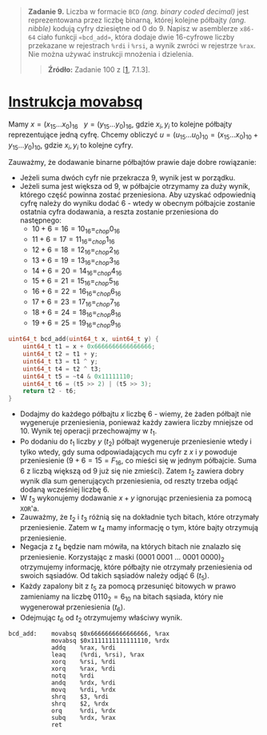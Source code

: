 > **Zadanie 9.** Liczba w formacie `BCD` *(ang. binary coded decimal)* jest reprezentowana przez liczbę binarną, której kolejne półbajty *(ang. nibble)* kodują cyfry dziesiętne od $0$ do $9$. Napisz w asemblerze `x86-64` ciało funkcji `«bcd_add»`, która dodaje dwie $16$-cyfrowe liczby przekazane w rejestrach `%rdi` i `%rsi`, a wynik zwróci w rejestrze `%rax`. Nie można używać instrukcji mnożenia i dzielenia.
>> **Źródło:** Zadanie 100 z [[1](https://ia601602.us.archive.org/29/items/B-001-001-251/B-001-001-251.pdf), 7.1.3].

# [Instrukcja movabsq](https://stackoverflow.com/questions/40315803/difference-between-movq-and-movabsq-in-x86-64)

Mamy $x = (x_{15}...x_0)_{16} \ \ \ y = (y_{15}...y_0)_{16}$, gdzie $x_i, y_i$ to kolejne półbajty reprezentujące jedną cyfrę. Chcemy obliczyć $u = (u_{15}...u_0)_{10} = (x_{15}...x_0)_{10} + y_{15}...y_0)_{10}$, gdzie $x_i, y_i$ to kolejne cyfry.

Zauważmy, że dodawanie binarne półbajtów prawie daje dobre rowiązanie:
- Jeżeli suma dwóch cyfr nie przekracza $9$, wynik jest w porządku.
- Jeżeli suma jest większa od $9$, w półbajcie otrzymamy za duży wynik, którego część powinna zostać przeniesiona. Aby uzyskać odpowiednią cyfrę należy do wyniku dodać $6$ - wtedy w obecnym półbajcie zostanie ostatnia cyfra dodawania, a reszta zostanie przeniesiona do następnego:
  - $10 + 6 = 16 = 10_{16} =_{chop} 0_{16}$
  - $11 + 6 = 17 = 11_{16} =_{chop} 1_{16}$
  - $12 + 6 = 18 = 12_{16} =_{chop} 2_{16}$
  - $13 + 6 = 19 = 13_{16} =_{chop} 3_{16}$
  - $14 + 6 = 20 = 14_{16} =_{chop} 4_{16}$
  - $15 + 6 = 21 = 15_{16} =_{chop} 5_{16}$
  - $16 + 6 = 22 = 16_{16} =_{chop} 6_{16}$
  - $17 + 6 = 23 = 17_{16} =_{chop} 7_{16}$
  - $18 + 6 = 24 = 18_{16} =_{chop} 8_{16}$
  - $19 + 6 = 25 = 19_{16} =_{chop} 9_{16}$

```c
uint64_t bcd_add(uint64_t x, uint64_t y) {
    uint64_t t1 = x + 0x6666666666666666;
    uint64_t t2 = t1 + y;
    uint64_t t3 = t1 ^ y;
    uint64_t t4 = t2 ^ t3;
    uint64_t t5 = ~t4 & 0x11111110;
    uint64_t t6 = (t5 >> 2) | (t5 >> 3);
    return t2 - t6;
}
```

- Dodajmy do każdego półbajtu $x$ liczbę $6$ - wiemy, że żaden półbajt nie wygeneruje przeniesienia, ponieważ każdy zawiera liczby mniejsze od $10$. Wynik tej operacji przechowajmy w $t_1$.
- Po dodaniu do $t_1$ liczby $y$ ($t_2$) półbajt wygeneruje przeniesienie wtedy i tylko wtedy, gdy suma odpowiadających mu cyfr z $x$ i $y$ powoduje przeniesienie ($9 + 6 = 15 = F_{16}$, co mieści się w jednym półbajcie. Suma $6$ z liczbą większą od $9$ już się nie zmieści). Zatem $t_2$ zawiera dobry wynik dla sum generujących przeniesienia, od reszty trzeba odjąć dodaną wcześniej liczbę $6$.
- W $t_3$ wykonujemy dodawanie $x + y$ ignorując przeniesienia za pomocą `XOR`'a.
- Zauważmy, że $t_2$ i $t_3$ różnią się na dokładnie tych bitach, które otrzymały przeniesienie. Zatem w $t_4$ mamy informację o tym, które bajty otrzymują przeniesienie.
- Negacja z $t_4$ będzie nam mówiła, na których bitach nie znalazło się przeniesienie. Korzystając z maski $(0001 \ 0001 \ ... \ 0001 \ 0000)_2$ otrzymujemy informację, które półbajty nie otrzymały przeniesienia od swoich sąsiadów. Od takich sąsiadów należy odjąć $6$ ($t_5$).
- Każdy zapalony bit z $t_5$ za pomocą przesunięć bitowych w prawo zamieniamy na liczbę $0110_2 = 6_{10}$ na bitach sąsiada, który nie wygenerował przeniesienia ($t_6$).
- Odejmując $t_6$ od $t_2$ otrzymujemy właściwy wynik.



```assembly
bcd_add:    movabsq $0x6666666666666666, %rax
            movabsq $0x1111111111111110, %rdx
            addq    %rax, %rdi
            leaq    (%rdi, %rsi), %rax
            xorq    %rsi, %rdi
            xorq    %rax, %rdi
            notq    %rdi
            andq    %rdx, %rdi
            movq    %rdi, %rdx
            shrq    $3, %rdi
            shrq    $2, %rdx
            orq     %rdi, %rdx
            subq    %rdx, %rax
            ret
```